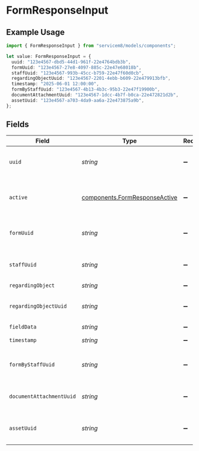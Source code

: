 # FormResponseInput

## Example Usage

```typescript
import { FormResponseInput } from "servicem8/models/components";

let value: FormResponseInput = {
  uuid: "123e4567-dbd5-44d1-961f-22e4764bdb3b",
  formUuid: "123e4567-27e8-4097-885c-22e47e68018b",
  staffUuid: "123e4567-993b-45cc-b759-22e47f60d0cb",
  regardingObjectUuid: "123e4567-2201-4ebb-b609-22e479913bfb",
  timestamp: "2025-06-01 12:00:00",
  formByStaffUuid: "123e4567-4b13-4b3c-95b3-22e47f19900b",
  documentAttachmentUuid: "123e4567-1dcc-4b7f-b0ca-22e472821d2b",
  assetUuid: "123e4567-a703-4da9-aa6a-22e473875a9b",
};
```

## Fields

| Field                                                                          | Type                                                                           | Required                                                                       | Description                                                                    | Example                                                                        |
| ------------------------------------------------------------------------------ | ------------------------------------------------------------------------------ | ------------------------------------------------------------------------------ | ------------------------------------------------------------------------------ | ------------------------------------------------------------------------------ |
| `uuid`                                                                         | *string*                                                                       | :heavy_minus_sign:                                                             | Unique identifier for this record                                              | 123e4567-dbd5-44d1-961f-22e4764bdb3b                                           |
| `active`                                                                       | [components.FormResponseActive](../../models/components/formresponseactive.md) | :heavy_minus_sign:                                                             | Record active/deleted flag.  Valid values are [0,1]                            |                                                                                |
| `formUuid`                                                                     | *string*                                                                       | :heavy_minus_sign:                                                             | N/A                                                                            | 123e4567-27e8-4097-885c-22e47e68018b                                           |
| `staffUuid`                                                                    | *string*                                                                       | :heavy_minus_sign:                                                             | N/A                                                                            | 123e4567-993b-45cc-b759-22e47f60d0cb                                           |
| `regardingObject`                                                              | *string*                                                                       | :heavy_minus_sign:                                                             | N/A                                                                            |                                                                                |
| `regardingObjectUuid`                                                          | *string*                                                                       | :heavy_minus_sign:                                                             | N/A                                                                            | 123e4567-2201-4ebb-b609-22e479913bfb                                           |
| `fieldData`                                                                    | *string*                                                                       | :heavy_minus_sign:                                                             | N/A                                                                            |                                                                                |
| `timestamp`                                                                    | *string*                                                                       | :heavy_minus_sign:                                                             | N/A                                                                            | 2025-06-01 12:00:00                                                            |
| `formByStaffUuid`                                                              | *string*                                                                       | :heavy_minus_sign:                                                             | N/A                                                                            | 123e4567-4b13-4b3c-95b3-22e47f19900b                                           |
| `documentAttachmentUuid`                                                       | *string*                                                                       | :heavy_minus_sign:                                                             | N/A                                                                            | 123e4567-1dcc-4b7f-b0ca-22e472821d2b                                           |
| `assetUuid`                                                                    | *string*                                                                       | :heavy_minus_sign:                                                             | N/A                                                                            | 123e4567-a703-4da9-aa6a-22e473875a9b                                           |
